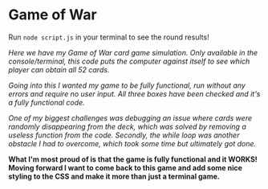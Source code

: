 # Game of War

Run `node script.js` in your terminal to see the round results!

_Here we have my Game of War card game simulation. Only available in the console/terminal, this code puts the computer against itself to see which player can obtain all 52 cards._

_Going into this I wanted my game to be fully functional, run without any errors and require no user input. All three boxes have been checked and it's a fully functional code._

_One of my biggest challenges was debugging an issue where cards were randomly disappearing from the deck, which was solved by removing a useless function from the code. Secondly, the while loop was another obstacle I had to overcome, which took some time but ultimately got done._

**What I'm most proud of is that the game is fully functional and it **WORKS**! Moving forward I want to come back to this game and add some nice styling to the CSS and make it more than just a terminal game.**

